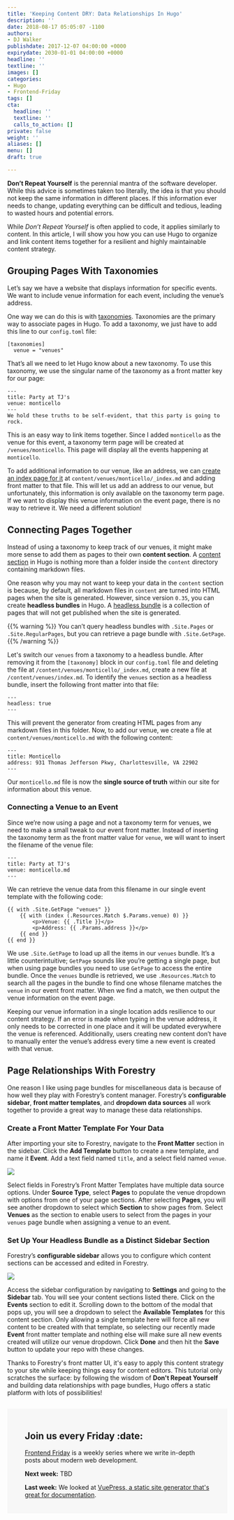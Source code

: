 ```yaml
---
title: 'Keeping Content DRY: Data Relationships In Hugo'
description: ''
date: 2018-08-17 05:05:07 -1100
authors:
- DJ Walker
publishdate: 2017-12-07 04:00:00 +0000
expirydate: 2030-01-01 04:00:00 +0000
headline: ''
textline: ''
images: []
categories:
- Hugo
- Frontend-Friday
tags: []
cta:
  headline: ''
  textline: ''
  calls_to_action: []
private: false
weight: ''
aliases: []
menu: []
draft: true

---
```

**Don’t Repeat Yourself** is the perennial mantra of the software developer. While this advice is sometimes taken too literally, the idea is that you should not keep the same information in different places. If this information ever needs to change, updating everything can be difficult and tedious, leading to wasted hours and potential errors.

While _Don’t Repeat Yourself_ is often applied to code, it applies similarly to content. In this article, I will show you how you can use Hugo to organize and link content items together for a resilient and highly maintainable content strategy.

## Grouping Pages With Taxonomies

Let’s say we have a website that displays information for specific events. We want to include venue information for each event, including the venue’s address.

One way we can do this is with [taxonomies](https://gohugo.io/content-management/taxonomies/). Taxonomies are the primary way to associate pages in Hugo. To add a taxonomy, we just have to add this line to our `config.toml` file:

    [taxonomies]
      venue = "venues"

That’s all we need to let Hugo know about a new taxonomy. To use this taxonomy, we use the singular name of the taxonomy as a front matter key for our page:

    ---
    title: Party at TJ's
    venue: monticello
    ---
    We hold these truths to be self-evident, that this party is going to rock.

This is an easy way to link items together. Since I added `monticello`  as the venue for this event, a taxonomy term page will be created at `/venues/monticello`. This page will display all the events happening at `monticello`.

To add additional information to our venue, like an address, we can [create an index page for it](https://gohugo.io/content-management/taxonomies#add-custom-metadata-to-a-taxonomy-term) at `content/venues/monticello/_index.md` and adding front matter to that file. This will let us add an address to our venue, but unfortunately, this information is only available on the taxonomy term page. If we want to display this venue information on the event page, there is no way to retrieve it. We need a different solution!

## Connecting Pages Together

Instead of using a taxonomy to keep track of our venues, it might make more sense to add them as pages to their own **content section**. A [content section](https://gohugo.io/content-management/sections/) in Hugo is nothing more than a folder inside the `content` directory containing markdown files.

One reason why you may not want to keep your data in the `content` section is because, by default, all markdown files in `content` are turned into HTML pages when the site is generated. However, since version `0.35`, you can create **headless bundles** in Hugo. A [headless bundle](https://gohugo.io/content-management/page-bundles/#headless-bundle) is a collection of pages that will not get published when the site is generated.

{{% warning %}}
You can’t query headless bundles with `.Site.Pages` or `.Site.RegularPages`, but you can retrieve a page bundle with `.Site.GetPage`.
{{% /warning %}}

Let's switch our `venues` from a taxonomy to a headless bundle. After removing it from the `[taxonomy]` block in our `config.toml` file and deleting the file at `/content/venues/monticello/_index.md`, create  a new file at `/content/venues/index.md`. To identify the `venues` section as a headless bundle, insert the following front matter into that file:

    ---
    headless: true
    ---

This will prevent the generator from creating HTML pages from any markdown files in this folder. Now, to add our venue, we create a file at `content/venues/monticello.md` with the following content:

    ---
    title: Monticello
    address: 931 Thomas Jefferson Pkwy, Charlottesville, VA 22902
    ---

Our `monticello.md` file is now the **single source of truth** within our site for information about this venue.

### Connecting a Venue to an Event

Since we’re now using a page and not a taxonomy term for venues, we need to make a small tweak to our event front matter. Instead of inserting the taxonomy term as the front matter value for `venue`, we will want to insert the filename of the venue file:

    ---
    title: Party at TJ's
    venue: monticello.md
    ---

We can retrieve the venue data from this filename in our single event template with the following code:

    {{ with .Site.GetPage "venues" }}
        {{ with (index (.Resources.Match $.Params.venue) 0) }}
            <p>Venue: {{ .Title }}</p>
            <p>Address: {{ .Params.address }}</p>
        {{ end }}
    {{ end }}

We use `.Site.GetPage` to load up all the items in our `venues` bundle. It’s a little counterintuitive; `GetPage` sounds like you’re getting a single page, but when using page bundles you need to use `GetPage` to access the entire bundle. Once the `venues` bundle is retrieved, we use `.Resources.Match` to search all the pages in the bundle to find one whose filename matches the `venue` in our event front matter. When we find a match, we then output the venue information on the event page.

Keeping our venue information in a single location adds resilience to our content strategy. If an error is made when typing in the venue address, it only needs to be corrected in one place and it will be updated everywhere the venue is referenced. Additionally, users creating new content don’t have to manually enter the venue’s address every time a new event is created with that venue.

## Page Relationships With Forestry

One reason I like using page bundles for miscellaneous data is because of how well they play with Forestry’s content manager. Forestry’s **configurable sidebar**, **front matter templates**, and **dropdown data sources** all work together to provide a great way to manage these data relationships.

### Create a Front Matter Template For Your Data

After importing your site to Forestry, navigate to the **Front Matter** section in the sidebar. Click the **Add Template** button to create a new template, and name it **Event**. Add a text field named `title`, and a select field named `venue`.

![](/uploads/2018/08/dropdown-data-source.png)

Select fields in Forestry’s Front Matter Templates have multiple data source options. Under **Source Type**, select **Pages** to populate the venue dropdown with options from one of your page sections. After selecting **Pages**, you will see another dropdown to select which **Section** to show pages from. Select **Venues** as the section to enable users to select from the pages in your `venues` page bundle when assigning a venue to an event.

### Set Up Your Headless Bundle as a Distinct Sidebar Section

Forestry’s **configurable sidebar** allows you to configure which content sections can be accessed and edited in Forestry.

![](/uploads/2018/08/section-template-restriction.png)

Access the sidebar configuration by navigating to **Settings** and going to the **Sidebar** tab. You will see your content sections listed there. Click on the **Events** section to edit it. Scrolling down to the bottom of the modal that pops up, you will see a dropdown to select the **Available Templates** for this content section. Only allowing a single template here will force all new content to be created with that template, so selecting our recently made **Event** front matter template and nothing else will make sure all new events created will utilize our venue dropdown. Click **Done** and then hit the **Save** button to update your repo with these changes.

Thanks to Forestry's front matter UI, it's easy to apply this content strategy to your site while keeping things easy for content editors. This tutorial only scratches the surface: by following the wisdom of **Don't Repeat Yourself** and building data relationships with page bundles, Hugo offers a static platform with lots of possibilities!

<div style="margin-top: 2em; padding: 20px 40px;background: #f7f7f7;">
    <h2>Join us every Friday :date:</h2>
    <p><a href="/categories/frontend-friday/">Frontend Friday</a> is a weekly series where we write in-depth posts about modern web development.</p>
    <p><strong>Next week:</strong> TBD </p>
    <p><strong>Last week:</strong> We looked at <a href="https://forestry.io/blog/vuepress-brings-your-documentation-to-life/">VuePress, a static site generator that's great for documentation</a>.</p>
</div>

<!--
## Have something to add?

<a style="background: #F60; display: inline-block; border-radius: 5px; color: white; padding: 2px 9px; font-size: 14px;" href="$HACKER_NEWS_LINK">Discuss on Hacker News</a>
-->